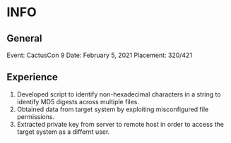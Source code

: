 INFO
====

General
-------
Event: CactusCon 9
Date: February 5, 2021
Placement: 320/421

Experience
----------
1. Developed script to identify non-hexadecimal characters in a string to identify MD5 digests across multiple files.
2. Obtained data from target system by exploiting misconfigured file permissions.
3. Extracted private key from server to remote host in order to access the target system as a differnt user. 
